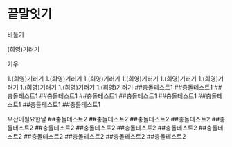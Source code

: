 # 끝말잇기

비둘기

(희영)기러기

기우

1.(희영)기러기
1.(희영)기러기
1.(희영)기러기
1.(희영)기러기
1.(희영)기러기
1.(희영)기러기
1.(희영)기러기
1.(희영)기러기
1.(희영)기러기
##충돌테스트1
##충돌테스트1
##충돌테스트1
##충돌테스트1
##충돌테스트1
##충돌테스트1
##충돌테스트1
##충돌테스트1
##충돌테스트1
##충돌테스트1

우산이필요한날
##충돌테스트2
##충돌테스트2
##충돌테스트2
##충돌테스트2
##충돌테스트2
##충돌테스트2
##충돌테스트2
##충돌테스트2
##충돌테스트2
##충돌테스트2
##충돌테스트2
##충돌테스트2
##충돌테스트2
##충돌테스트2
